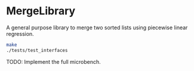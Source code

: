 # MergeLibrary
A general purpose library to merge two sorted lists using piecewise linear regression.

```bash 
make
./tests/test_interfaces
```

TODO: Implement the full microbench.
